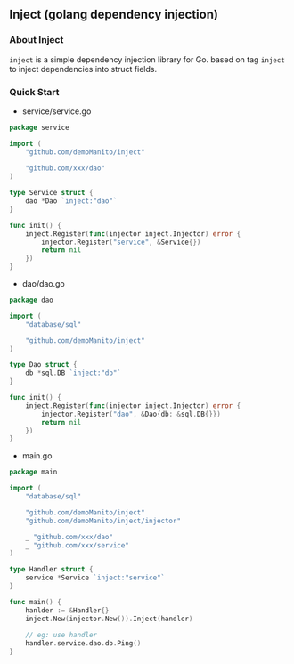 ## Inject (golang dependency injection)

### About Inject

`inject` is a simple dependency injection library for Go. based on tag `inject` to inject dependencies into struct fields.

### Quick Start

- service/service.go
```go
package service

import (
	"github.com/demoManito/inject"
	
    "github.com/xxx/dao"
)

type Service struct {
	dao *Dao `inject:"dao"`
}

func init() {
	inject.Register(func(injector inject.Injector) error {
		injector.Register("service", &Service{})
		return nil
	})
}
```

- dao/dao.go
```go
package dao

import (
    "database/sql"

    "github.com/demoManito/inject"
)

type Dao struct {
    db *sql.DB `inject:"db"`
}

func init() {
    inject.Register(func(injector inject.Injector) error {
		injector.Register("dao", &Dao{db: &sql.DB{}})
        return nil
    })
}
```

- main.go
```go
package main

import (
    "database/sql"

    "github.com/demoManito/inject"
    "github.com/demoManito/inject/injector"

	_ "github.com/xxx/dao"
	_ "github.com/xxx/service"
)

type Handler struct {
    service *Service `inject:"service"`
}

func main() {
    hanlder := &Handler{}
    inject.New(injector.New()).Inject(handler)
	
    // eg: use handler
    handler.service.dao.db.Ping()
}
```

